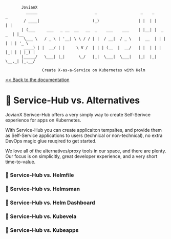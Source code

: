 ```shell
       JovianX
         _____                         _                   _    _           _
        / ____|                       (_)                 | |  | |         | |
       | (___     ___   _ __  __   __  _    ___    ___    | |__| |  _   _  | |__
        \___ \   / _ \ | '__| \ \ / / | |  / __|  / _ \   |  __  | | | | | | '_ \
        ____) | |  __/ | |     \ V /  | | | (__  |  __/   | |  | | | |_| | | |_) |
       |_____/   \___| |_|      \_/   |_|  \___|  \___|   |_|  |_|  \__,_| |_.__/

                Create X-as-a-Service on Kubernetes with Helm
```

[\<\< Back to the documentation](README.md)

# 🍱 Service-Hub vs. Alternatives

JovianX Serivce-Hub offers a very simply way to create Self-Serivce experience for apps on Kubernetes. 


With Service-Hub you can create applicaiton tempaltes, and provide them as Self-Service applications to users (technical or non-technical), no extra DevOps magic glue reuqired to get started.

We love all of the alternatives/proxy tools in our space, and there are plenty. Our focus is on simplicitly, great developer experience, and a very short time-to-value. 


### 🍱 Service-Hub vs. Helmfile

### 🍱 Service-Hub vs. Helmsman

### 🍱 Service-Hub vs. Helm Dashboard

### 🍱 Service-Hub vs. Kubevela

### 🍱 Service-Hub vs. Kubeapps
